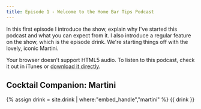 ```yaml
---
title: Episode 1 - Welcome to the Home Bar Tips Podcast
---
```


In this first episode I introduce the show, explain why I've started this podcast and what you can expect from it. I also introduce a regular feature on the show, which is the episode drink. We're starting things off with the lovely, iconic Martini.

<amp-audio width="auto"
  height="50"
  src="//traffic.libsyn.com/homebartips/Episode01.mp3">
  <div fallback>
    <p>Your browser doesn’t support HTML5 audio. To listen to this podcast, check it out in iTunes or <a href="//traffic.libsyn.com/homebartips/Episode01.mp3">download it directly</a>.</p>
  </div>
</amp-audio>

## Cocktail Companion: Martini
{% assign drink = site.drink | where:"embed_handle","martini" %}
{{ drink }}

